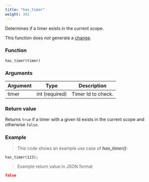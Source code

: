 ```yaml
---
title: "has_timer"
weight: 301
---
```


Determines if a timer exists in the current scope.

This function does *not* generate a [change](../../overview/changes).

### Function

`has_timer(timer)`

### Arguments

Argument | Type | Description
-------- | ---- | -----------
timer | int (required) | Timer Id to check.

### Return value

Returns `true` if a timer with a given Id exists in the current scope and otherwise `false`.

### Example

> This code shows an example use case of ***has_timer()***:

```thingsdb,json_response,@t
has_timer(123);
```

> Example return value in JSON format

```json
false
```
